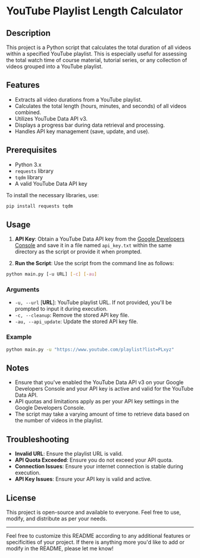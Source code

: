 # YouTube Playlist Length Calculator

## Description

This project is a Python script that calculates the total duration of all videos within a specified YouTube playlist. This is especially useful for assessing the total watch time of course material, tutorial series, or any collection of videos grouped into a YouTube playlist.

## Features

- Extracts all video durations from a YouTube playlist.
- Calculates the total length (hours, minutes, and seconds) of all videos combined.
- Utilizes YouTube Data API v3.
- Displays a progress bar during data retrieval and processing.
- Handles API key management (save, update, and use).

## Prerequisites

- Python 3.x
- `requests` library
- `tqdm` library
- A valid YouTube Data API key

To install the necessary libraries, use:
```bash
pip install requests tqdm
```

## Usage

1. **API Key**: Obtain a YouTube Data API key from the [Google Developers Console](https://console.developers.google.com/) and save it in a file named `api_key.txt` within the same directory as the script or provide it when prompted.

2. **Run the Script**: Use the script from the command line as follows:

```bash
python main.py [-u URL] [-c] [-au]
```

### Arguments

- `-u, --url` [**URL**]: YouTube playlist URL. If not provided, you'll be prompted to input it during execution.
- `-c, --cleanup`: Remove the stored API key file.
- `-au, --api_update`: Update the stored API key file.

### Example

```bash
python main.py -u "https://www.youtube.com/playlist?list=PLxyz"
```

## Notes

- Ensure that you've enabled the YouTube Data API v3 on your Google Developers Console and your API key is active and valid for the YouTube Data API.
- API quotas and limitations apply as per your API key settings in the Google Developers Console.
- The script may take a varying amount of time to retrieve data based on the number of videos in the playlist.

## Troubleshooting

- **Invalid URL**: Ensure the playlist URL is valid.
- **API Quota Exceeded**: Ensure you do not exceed your API quota.
- **Connection Issues**: Ensure your internet connection is stable during execution.
- **API Key Issues**: Ensure your API key is valid and active.

## License

This project is open-source and available to everyone. Feel free to use, modify, and distribute as per your needs.

---

Feel free to customize this README according to any additional features or specificities of your project. If there is anything more you'd like to add or modify in the README, please let me know!
